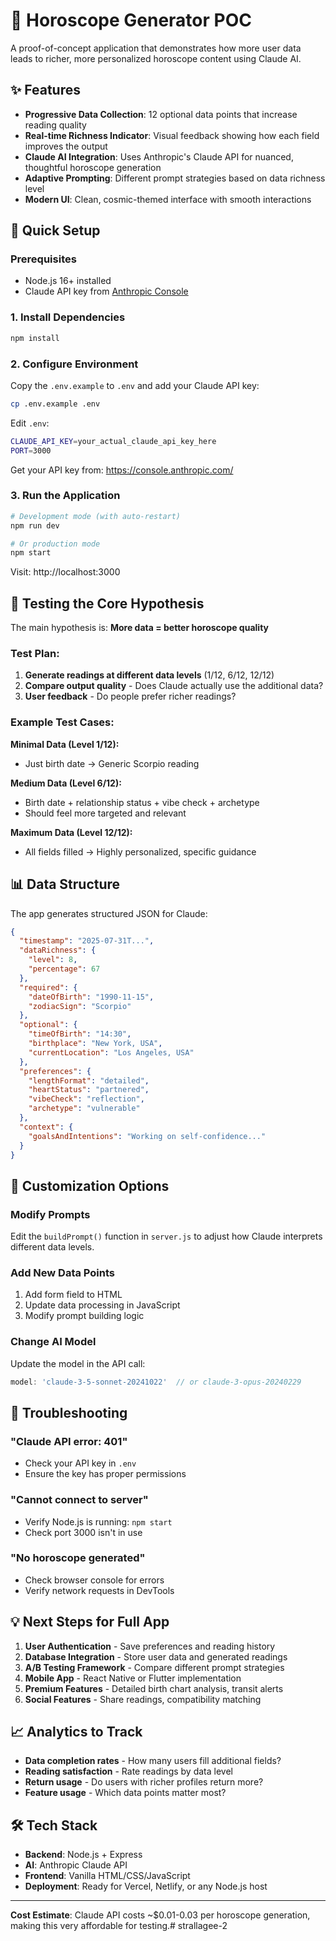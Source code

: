 # 🌟 Horoscope Generator POC

A proof-of-concept application that demonstrates how more user data leads to richer, more personalized horoscope content using Claude AI.

## ✨ Features

- **Progressive Data Collection**: 12 optional data points that increase reading quality
- **Real-time Richness Indicator**: Visual feedback showing how each field improves the output
- **Claude AI Integration**: Uses Anthropic's Claude API for nuanced, thoughtful horoscope generation
- **Adaptive Prompting**: Different prompt strategies based on data richness level
- **Modern UI**: Clean, cosmic-themed interface with smooth interactions

## 🚀 Quick Setup

### Prerequisites
- Node.js 16+ installed
- Claude API key from [Anthropic Console](https://console.anthropic.com/)

### 1. Install Dependencies

```bash
npm install
```

### 2. Configure Environment

Copy the `.env.example` to `.env` and add your Claude API key:

```bash
cp .env.example .env
```

Edit `.env`:
```bash
CLAUDE_API_KEY=your_actual_claude_api_key_here
PORT=3000
```

Get your API key from: https://console.anthropic.com/

### 3. Run the Application

```bash
# Development mode (with auto-restart)
npm run dev

# Or production mode
npm start
```

Visit: http://localhost:3000

## 🧪 Testing the Core Hypothesis

The main hypothesis is: **More data = better horoscope quality**

### Test Plan:
1. **Generate readings at different data levels** (1/12, 6/12, 12/12)
2. **Compare output quality** - Does Claude actually use the additional data?
3. **User feedback** - Do people prefer richer readings?

### Example Test Cases:

**Minimal Data (Level 1/12):**
- Just birth date → Generic Scorpio reading

**Medium Data (Level 6/12):**
- Birth date + relationship status + vibe check + archetype
- Should feel more targeted and relevant

**Maximum Data (Level 12/12):**
- All fields filled → Highly personalized, specific guidance

## 📊 Data Structure

The app generates structured JSON for Claude:

```json
{
  "timestamp": "2025-07-31T...",
  "dataRichness": {
    "level": 8,
    "percentage": 67
  },
  "required": {
    "dateOfBirth": "1990-11-15",
    "zodiacSign": "Scorpio"
  },
  "optional": {
    "timeOfBirth": "14:30",
    "birthplace": "New York, USA",
    "currentLocation": "Los Angeles, USA"
  },
  "preferences": {
    "lengthFormat": "detailed",
    "heartStatus": "partnered",
    "vibeCheck": "reflection",
    "archetype": "vulnerable"
  },
  "context": {
    "goalsAndIntentions": "Working on self-confidence..."
  }
}
```

## 🔧 Customization Options

### Modify Prompts
Edit the `buildPrompt()` function in `server.js` to adjust how Claude interprets different data levels.

### Add New Data Points
1. Add form field to HTML
2. Update data processing in JavaScript
3. Modify prompt building logic

### Change AI Model
Update the model in the API call:
```javascript
model: 'claude-3-5-sonnet-20241022'  // or claude-3-opus-20240229
```

## 🚨 Troubleshooting

### "Claude API error: 401"
- Check your API key in `.env`
- Ensure the key has proper permissions

### "Cannot connect to server"
- Verify Node.js is running: `npm start`
- Check port 3000 isn't in use

### "No horoscope generated"
- Check browser console for errors
- Verify network requests in DevTools

## 💡 Next Steps for Full App

1. **User Authentication** - Save preferences and reading history
2. **Database Integration** - Store user data and generated readings
3. **A/B Testing Framework** - Compare different prompt strategies
4. **Mobile App** - React Native or Flutter implementation
5. **Premium Features** - Detailed birth chart analysis, transit alerts
6. **Social Features** - Share readings, compatibility matching

## 📈 Analytics to Track

- **Data completion rates** - How many users fill additional fields?
- **Reading satisfaction** - Rate readings by data level
- **Return usage** - Do users with richer profiles return more?
- **Feature usage** - Which data points matter most?

## 🛠 Tech Stack

- **Backend**: Node.js + Express
- **AI**: Anthropic Claude API
- **Frontend**: Vanilla HTML/CSS/JavaScript
- **Deployment**: Ready for Vercel, Netlify, or any Node.js host

---

**Cost Estimate**: Claude API costs ~$0.01-0.03 per horoscope generation, making this very affordable for testing.# strallagee-2
